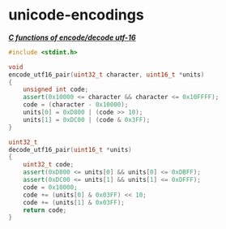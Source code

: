 # unicode-encodings

[***C functions of encode/decode utf-16***](https://unicodebook.readthedocs.io/unicode_encodings.html)

```cpp
#include <stdint.h>

void
encode_utf16_pair(uint32_t character, uint16_t *units)
{
    unsigned int code;
    assert(0x10000 <= character && character <= 0x10FFFF);
    code = (character - 0x10000);
    units[0] = 0xD800 | (code >> 10);
    units[1] = 0xDC00 | (code & 0x3FF);
}

uint32_t
decode_utf16_pair(uint16_t *units)
{
    uint32_t code;
    assert(0xD800 <= units[0] && units[0] <= 0xDBFF);
    assert(0xDC00 <= units[1] && units[1] <= 0xDFFF);
    code = 0x10000;
    code += (units[0] & 0x03FF) << 10;
    code += (units[1] & 0x03FF);
    return code;
}
```
